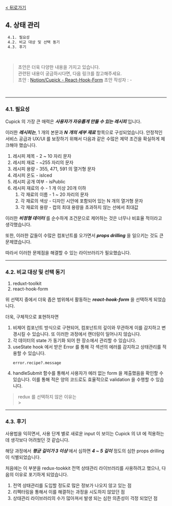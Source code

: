 [< 뒤로가기](./README.md)

## 4. 상태 관리

```cmd
 4.1. 필요성
 4.2. 비교 대상 및 선택 동기
 4.3. 후기
```

<br>

> 초안은 더욱 다양한 내용을 가지고 있습니다. <br>
> 관련된 내용이 궁금하시다면, 다음 링크를 참고해주세요. <br>
> 초안 : [Notion/Cupick - React-Hook-Form](https://www.notion.so/5e458f2e19c544dc99651f3af3e59d9c#312e5ff3d8fc4a35a3547ca6044b2ef9)
> 초안 작성자 : -

<br>
<hr>

### 4.1. 필요성

Cupick 의 가장 큰 매력은 ***사용자가 자유롭게 만들 수 있는 레시피*** 입니다.

이러한 ***레시피는***, 1 개의 본문과 ***N 개의 세부 재료*** 항목으로 구성되었습니다. 안정적인 서비스 공급과 UX/UI 를 보장하기 위해서 다음과 같은 수많은 제약 조건을 확실하게 체크해야 했습니다.

1. 레시피 제목 - 2 ~ 10 자리 문자
2. 레시피 재료 - ~255 자리의 문자
3. 레시피 용량 - 355, 471, 591 의 열거형 문자
4. 레시피 온도 - isIced
5. 레시피 공개 여부 - isPublic
6. 레시피 재료의 수 - 1 개 이상 20개 이하
    1. 각 재료의 이름 - 1 ~ 20 자리의 문자
    2. 각 재료의 색상 - 디자인 시안에 포함되어 있는 N 개의 열거형 문자
    3. 각 재료의 용량 - 컵의 최대 용량을 초과하지 않는 선에서 최대값

이러한 ***비정형 데이터*** 를 순수하게 조건문으로 제어하는 것은 너무나 비효율 적이라고 생각했습니다.

또한, 이러한 값들이 수많은 컴포넌트를 오가면서 ***props drilling*** 을 일으키는 것도 큰 문제였습니다.

따라서 이러한 문제점을 해결할 수 있는 라이브러리가 필요했습니다.

<hr>

### 4.2. 비교 대상 및 선택 동기

1. reduxt-toolkit
2. react-hook-form

위 선택지 중에서 더욱 좁은 범위헤서 활동하는 ***react-hook-form*** 을 선택하게 되었습니다.

더욱, 구체적으로 표현하자면 <br>

1. 비제어 컴포넌트 방식으로 구현되어, 컴포넌트의 깊이와 무관하게 이를 감지하고 변경시킬 수 있습니다. 또 이러한 과정에서 랜더링이 일어나지 않습니다.
2. 각 데이터의 state 가 동기화 되어 한 장소에서 관리할 수 있습니다.
3. useState hook 에서 받은 Error 를 통해 각 섹션의 에러를 감지하고 상태관리를 적용할 수 있습니다.
    ```
    error.recipe?.message
    ```
4. handleSubmit 함수를 통해서 사용자가 에러 없는 form 을 제출했음을 확인할 수 있습니다. 이를 통해 적은 양의 코드로도 효율적으로 validation 을 수행할 수 있습니다.

> redux 를 선택하지 않은 이유는 <br>
    >

<hr>

### 4.3. 후기

사용법을 익히면서, 사용 단계 별로 새로운 input 이 보이는 Cupick 의 UI 에 적용하는 데 생각보다 어려웠던 것 같습니다.

해당 과정에서 ***평균 깊이가 3 이상*** 에서 심하면 ***4 ~ 5 깊이*** 정도의 심한 props drilling 이 식별되었습니다.

처음에는 이 부분을 redux-tookkit 전역 상태관리 라이브러리를 사용하려고 했으나, 다음의 이유로 포기하게 되었습니다.

1. 전역 상태관리를 도입할 정도로 많은 정보가 나오지 않고 있는 점
2. 리펙터링을 통해서 이를 해결하는 과정을 시도하지 않았던 점
3. 상태관리 라이브러리의 수가 많아져서 발생 되는 심한 의존성이 걱정 되었던 점